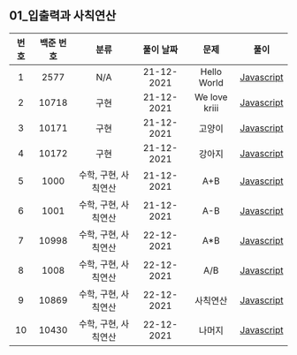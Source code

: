 ## 01_입출력과 사칙연산

| 번호 | 백준 번호 |       분류        | 풀이 날짜  |             문제               |              풀이              |
| :--------: | :--------: | :---------------: | :--------: | :---------------------------: | :----------------------------: |
| 1 | 2577 | N/A | 21-12-2021 |	Hello World | [Javascript](01_2577.js) |
| 2 | 10718 | 구현 | 21-12-2021 |	We love kriii | [Javascript](02_10718.js) |
| 3 | 10171 | 구현 | 21-12-2021 |	고양이 | [Javascript](03_10171.js) |
| 4 | 10172 | 구현 | 21-12-2021 |	강아지 | [Javascript](04_10172.js) |
| 5 | 1000 | 수학, 구현, 사칙연산 | 21-12-2021 | A+B | [Javascript](05_1000.js) |
| 6 | 1001 | 수학, 구현, 사칙연산 | 21-12-2021 | A-B | [Javascript](06_1001.js) |
| 7 | 10998 | 수학, 구현, 사칙연산 | 22-12-2021 | A*B | [Javascript](07_10998.js) |
| 8 | 1008 | 수학, 구현, 사칙연산 | 22-12-2021 | A/B | [Javascript](08_1008.js) |
| 9 | 10869 | 수학, 구현, 사칙연산 | 22-12-2021 | 사칙연산 | [Javascript](09_10869.js) |
| 10 | 10430 | 수학, 구현, 사칙연산 | 22-12-2021 | 나머지 | [Javascript](10_10430.js) |